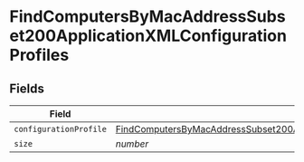 # FindComputersByMacAddressSubset200ApplicationXMLConfigurationProfiles


## Fields

| Field                                                                                                                                                                                                             | Type                                                                                                                                                                                                              | Required                                                                                                                                                                                                          | Description                                                                                                                                                                                                       | Example                                                                                                                                                                                                           |
| ----------------------------------------------------------------------------------------------------------------------------------------------------------------------------------------------------------------- | ----------------------------------------------------------------------------------------------------------------------------------------------------------------------------------------------------------------- | ----------------------------------------------------------------------------------------------------------------------------------------------------------------------------------------------------------------- | ----------------------------------------------------------------------------------------------------------------------------------------------------------------------------------------------------------------- | ----------------------------------------------------------------------------------------------------------------------------------------------------------------------------------------------------------------- |
| `configurationProfile`                                                                                                                                                                                            | [FindComputersByMacAddressSubset200ApplicationXMLConfigurationProfilesConfigurationProfile](../../models/operations/findcomputersbymacaddresssubset200applicationxmlconfigurationprofilesconfigurationprofile.md) | :heavy_minus_sign:                                                                                                                                                                                                | N/A                                                                                                                                                                                                               |                                                                                                                                                                                                                   |
| `size`                                                                                                                                                                                                            | *number*                                                                                                                                                                                                          | :heavy_minus_sign:                                                                                                                                                                                                | N/A                                                                                                                                                                                                               | 1                                                                                                                                                                                                                 |
